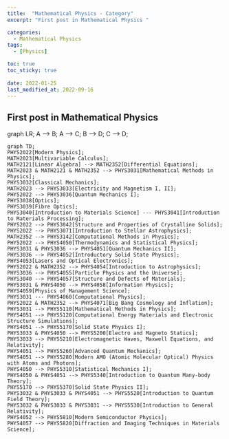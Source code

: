 ```yaml
---
title:  "Mathematical Physics - Category"
excerpt: "First post in Mathematical Physics "

categories:
  - Mathematical Physics
tags:
  - [Physics]

toc: true
toc_sticky: true
 
date: 2022-01-25
last_modified_at: 2022-09-16
---
```


## First post in Mathematical Physics

<div class="mermaid"> 
    graph LR;
        A --> B;
        A --> C;
        B --> D;
        C --> D;

    graph TD;
    PHYS2022[Modern Physics];
    MATH2023[Multivariable Calculus];
    MATH2121[Linear Algebra] --> MATH2352[Differential Equations];
    MATH2023 & MATH2121 & MATH2352 --> PHYS3031[Mathematical Methods in Physics];
    PHYS3032[Classical Mechanics];
    MATH2023 --> PHYS3033[Electricity and Magnetism I, II];
    PHYS2022 --> PHYS3036[Quantum Mechanics I];
    PHYS3038[Optics];
    PHYS3039[Fibre Optics];
    PHYS3040[Introduction to Materials Science] --- PHYS3041[Introduction to Materials Processing];
    PHYS2022 --> PHYS3042[Structure and Properties of Crystalline Solids];
    PHYS2022 --> PHYS3071[Introduction to Stellar Astrophysics];
    MATH2352 --> PHYS3142[Computational Methods in Physics];
    PHYS2022 --> PHYS4050[Thermodynamics and Statistical Physics];
    PHYS3031 & PHYS3036 --> PHYS4051[Quantum Mechanics II];
    PHYS3036 --> PHYS4052[Introductory Solid State Physics];
    PHYS4053[Lasers and Optical Electronics];
    PHYS2022 & MATH2352 --> PHYS4054[Introduction to Astrophysics];
    PHYS3036 --> PHYS4055[Particle Physics and the Universe];
    PHYS3040 --> PHYS4057[Structure and Defects of Materials];
    PHYS3031 & PHYS4050 --> PHYS4058[Information Physics];
    PHYS4059[Physics of Management Science];
    PHYS3031 --- PHYS4060[Computational Physics];
    PHYS2022 & MATH2352 --> PHYS4071[Big Bang Cosmology and Inflation];
    PHYS3031 --> PHYS5110[Mathematical Methods in Physics];
    PHYS4051 --> PHYS5120[Computational Energy Materials and Electronic Structure Simulations];
    PHYS4051 --> PHYS5170[Solid State Physics I];
    PHYS3033 & PHYS4050 --> PHYS5200[Electro and Magneto Statics];
    PHYS3033 --> PHYS5210[Electromagnetic Waves, Maxwell Equations, and Relativity];
    PHYS4051 --> PHYS5260[Advanced Quantum Mechanics];
    PHYS4051 --> PHYS5280[Modern AMO (Atomic Molecular Optical) Physics with Atoms and Photons];
    PHYS4050 --> PHYS5310[Statistical Mechanics I];
    PHYS4050 & PHYS4051 --> PHYS5340[Introduction to Quantum Many-body Theory];
    PHYS5170 --> PHYS5370[Solid State Physics II];
    PHYS3032 & PHYS3033 & PHYS4051 --> PHYS5520[Introduction to Quantum Field Theory];
    PHYS3032 & PHYS3033 & PHYS3031 --> PHYS5530[Introduction to General Relativity];
    PHYS4052 --> PHYS5810[Modern Semiconductor Physics];
    PHYS4057 --> PHYS5820[Diffraction and Imaging Techniques in Materials Science];

</div>